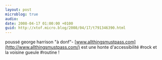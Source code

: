 ```yaml
---
layout: post
microblog: true
audio: 
date: 2008-04-17 01:00:00 +0100
guid: http://xtof.micro.blog/2008/04/17/t791346390.html
---
```

poussé george harrison "à donf"- [www.allthingsmustpass.com](http://www.allthingsmustpass.com/) est une honte d'accessibilité  #rock  et la voisine gueule #routine !
